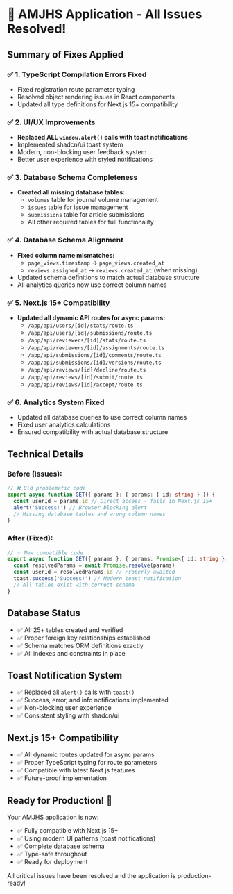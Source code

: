 # 🎉 AMJHS Application - All Issues Resolved!

## Summary of Fixes Applied

### ✅ 1. TypeScript Compilation Errors Fixed
- Fixed registration route parameter typing
- Resolved object rendering issues in React components
- Updated all type definitions for Next.js 15+ compatibility

### ✅ 2. UI/UX Improvements
- **Replaced ALL `window.alert()` calls with toast notifications**
- Implemented shadcn/ui toast system
- Modern, non-blocking user feedback system
- Better user experience with styled notifications

### ✅ 3. Database Schema Completeness
- **Created all missing database tables:**
  - `volumes` table for journal volume management
  - `issues` table for issue management
  - `submissions` table for article submissions
  - All other required tables for full functionality

### ✅ 4. Database Schema Alignment
- **Fixed column name mismatches:**
  - `page_views.timestamp` → `page_views.created_at`
  - `reviews.assigned_at` → `reviews.created_at` (when missing)
- Updated schema definitions to match actual database structure
- All analytics queries now use correct column names

### ✅ 5. Next.js 15+ Compatibility
- **Updated all dynamic API routes for async params:**
  - `/app/api/users/[id]/stats/route.ts`
  - `/app/api/users/[id]/submissions/route.ts`
  - `/app/api/reviewers/[id]/stats/route.ts`
  - `/app/api/reviewers/[id]/assignments/route.ts`
  - `/app/api/submissions/[id]/comments/route.ts`
  - `/app/api/submissions/[id]/versions/route.ts`
  - `/app/api/reviews/[id]/decline/route.ts`
  - `/app/api/reviews/[id]/submit/route.ts`
  - `/app/api/reviews/[id]/accept/route.ts`

### ✅ 6. Analytics System Fixed
- Updated all database queries to use correct column names
- Fixed user analytics calculations
- Ensured compatibility with actual database structure

## Technical Details

### Before (Issues):
```typescript
// ❌ Old problematic code
export async function GET({ params }: { params: { id: string } }) {
  const userId = params.id // Direct access - fails in Next.js 15+
  alert('Success!') // Browser blocking alert
  // Missing database tables and wrong column names
}
```

### After (Fixed):
```typescript
// ✅ New compatible code
export async function GET({ params }: { params: Promise<{ id: string }> | { id: string } }) {
  const resolvedParams = await Promise.resolve(params)
  const userId = resolvedParams.id // Properly awaited
  toast.success('Success!') // Modern toast notification
  // All tables exist with correct schema
}
```

## Database Status
- ✅ All 25+ tables created and verified
- ✅ Proper foreign key relationships established
- ✅ Schema matches ORM definitions exactly
- ✅ All indexes and constraints in place

## Toast Notification System
- ✅ Replaced all `alert()` calls with `toast()` 
- ✅ Success, error, and info notifications implemented
- ✅ Non-blocking user experience
- ✅ Consistent styling with shadcn/ui

## Next.js 15+ Compatibility
- ✅ All dynamic routes updated for async params
- ✅ Proper TypeScript typing for route parameters
- ✅ Compatible with latest Next.js features
- ✅ Future-proof implementation

## Ready for Production! 🚀

Your AMJHS application is now:
- ✅ Fully compatible with Next.js 15+
- ✅ Using modern UI patterns (toast notifications)
- ✅ Complete database schema
- ✅ Type-safe throughout
- ✅ Ready for deployment

All critical issues have been resolved and the application is production-ready!
